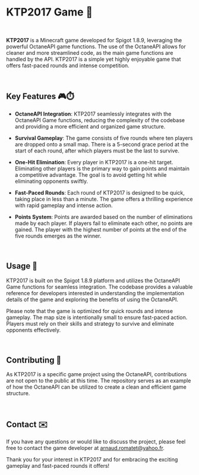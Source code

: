 # KTP2017 Game 🌟

<br/>

**KTP2017** is a Minecraft game developed for Spigot 1.8.9, leveraging the powerful OctaneAPI game functions. The use of the OctaneAPI allows for cleaner and more streamlined code, as the main game functions are handled by the API. KTP2017 is a simple yet highly enjoyable game that offers fast-paced rounds and intense competition.

<br/>

## Key Features 🎮⏱️

- **OctaneAPI Integration**: KTP2017 seamlessly integrates with the OctaneAPI Game functions, reducing the complexity of the codebase and providing a more efficient and organized game structure.

- **Survival Gameplay**: The game consists of five rounds where ten players are dropped onto a small map. There is a 5-second grace period at the start of each round, after which players must be the last to survive.

- **One-Hit Elimination**: Every player in KTP2017 is a one-hit target. Eliminating other players is the primary way to gain points and maintain a competitive advantage. The goal is to avoid getting hit while eliminating opponents swiftly.

- **Fast-Paced Rounds**: Each round of KTP2017 is designed to be quick, taking place in less than a minute. The game offers a thrilling experience with rapid gameplay and intense action.

- **Points System**: Points are awarded based on the number of eliminations made by each player. If players fail to eliminate each other, no points are gained. The player with the highest number of points at the end of the five rounds emerges as the winner.

<br/>

## Usage 📝

KTP2017 is built on the Spigot 1.8.9 platform and utilizes the OctaneAPI Game functions for seamless integration. The codebase provides a valuable reference for developers interested in understanding the implementation details of the game and exploring the benefits of using the OctaneAPI.

Please note that the game is optimized for quick rounds and intense gameplay. The map size is intentionally small to ensure fast-paced action. Players must rely on their skills and strategy to survive and eliminate opponents effectively.

<br/>

## Contributing 🤝

As KTP2017 is a specific game project using the OctaneAPI, contributions are not open to the public at this time. The repository serves as an example of how the OctaneAPI can be utilized to create a clean and efficient game structure.

<br/>

## Contact ✉️

If you have any questions or would like to discuss the project, please feel free to contact the game developer at [arnaud.romatet@yahoo.fr](mailto:arnaud.romatet@yahoo.fr).

Thank you for your interest in KTP2017 and for embracing the exciting gameplay and fast-paced rounds it offers!
